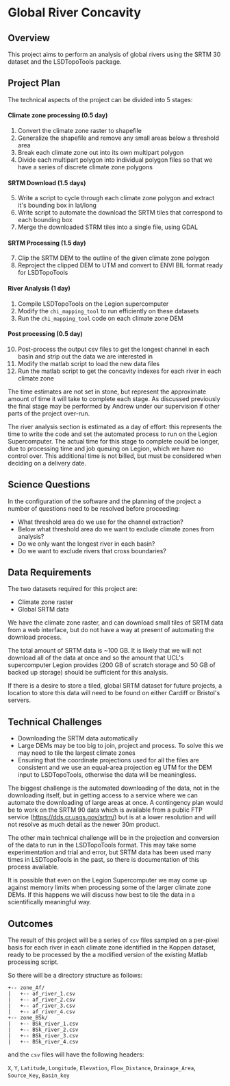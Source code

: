 # Global River Concavity

## Overview

This project aims to perform an analysis of global rivers using the SRTM 30 dataset and the LSDTopoTools package.

## Project Plan

The technical aspects of the project can be divided into 5 stages:

#### Climate zone processing (0.5 day)

1. Convert the climate zone raster to shapefile
2. Generalize the shapefile and remove any small areas below a threshold area
3. Break each climate zone out into its own multipart polygon
4. Divide each multipart polygon into individual polygon files so that we have a series of discrete climate zone polygons

#### SRTM Download (1.5 days)

5. Write a script to cycle through each climate zone polygon and extract it's bounding box in lat/long
6. Write script to automate the download the SRTM tiles that correspond to each bounding box
7. Merge the downloaded STRM tiles into a single file, using GDAL

#### SRTM Processing (1.5 day)

7. Clip the SRTM DEM to the outline of the given climate zone polygon
8. Reproject the clipped DEM to UTM and convert to ENVI BIL format ready for LSDTopoTools

#### River Analysis (1 day)

1. Compile LSDTopoTools on the Legion supercomputer
1. Modify the `chi_mapping_tool` to run efficiently on these datasets
9. Run the `chi_mapping_tool` code on each climate zone DEM

#### Post processing (0.5 day)

10. Post-process the output csv files to get the longest channel in each basin and strip out the data we are interested in
10. Modify the matlab script to load the new data files
11. Run the matlab script to get the concavity indexes for each river in each climate zone

The time estimates are not set in stone, but represent the approximate amount of time it will take to complete each stage. As discussed previously the final stage may be performed by Andrew under our supervision if other parts of the project over-run.

The river analysis section is estimated as a day of effort: this represents the time to write the code and set the automated process to run on the Legion Supercomputer. The actual time for this stage to complete could be longer, due to processing time and job queuing on Legion, which we have no control over. This additional time is not billed, but must be considered when deciding on a delivery date.

## Science Questions

In the configuration of the software and the planning of the project a number of questions need to be resolved before proceeding:

- What threshold area do we use for the channel extraction?
- Below what threshold area do we want to exclude climate zones from analysis?
- Do we only want the longest river in each basin?
- Do we want to exclude rivers that cross boundaries?

## Data Requirements

The two datasets required for this project are:

- Climate zone raster
- Global SRTM data

We have the climate zone raster, and can download small tiles of SRTM data from a web interface, but do not have a way at present of automating the download process.

The total amount of SRTM data is ~100 GB. It is likely that we will not download all of the data at once and so the amount that UCL's supercomputer Legion provides (200 GB of scratch storage and 50 GB of backed up storage) should be sufficient for this analysis.

If there is a desire to store a tiled, global SRTM dataset for future projects, a location to store this data will need to be found on either Cardiff or Bristol's servers.

## Technical Challenges

- Downloading the SRTM data automatically
- Large DEMs may be too big to join, project and process. To solve this we may need to tile the largest climate zones
- Ensuring that the coordinate projections used for all the files are consistent and we use an equal-area projection eg UTM for the DEM input to LSDTopoTools, otherwise the data will be meaningless.

The biggest challenge is the automated downloading of the data, not in the downloading itself, but in getting access to a service where we can automate the downloading of large areas at once. A contingency plan would be to work on the SRTM 90 data which is available from a public FTP service (https://dds.cr.usgs.gov/srtm/) but is at a lower resolution and will not resolve as much detail as the newer 30m product.

The other main technical challenge will be in the projection and conversion of the data to run in the LSDTopoTools format. This may take some experimentation and trial and error, but SRTM data has been used many times in LSDTopoTools in the past, so there is documentation of this process available.

It is possible that even on the Legion Supercomputer we may come up against memory limits when processing some of the larger climate zone DEMs. If this happens we will discuss how best to tile the data in a scientifically meaningful way.

## Outcomes

The result of this project will be a series of `csv` files sampled on a per-pixel basis for each river in each climate zone identified in the Koppen dataset, ready to be processed by the a modified version of the existing Matlab processing script.

So there will be a directory structure as follows:

```
+-- zone_Af/
|   +-- af_river_1.csv
|   +-- af_river_2.csv
|   +-- af_river_3.csv
|   +-- af_river_4.csv
+-- zone_BSk/
|   +-- BSk_river_1.csv
|   +-- BSk_river_2.csv
|   +-- BSk_river_3.csv
|   +-- BSk_river_4.csv
```

and the `csv` files will have the following headers:

`X`, `Y`, `Latitude`, `Longitude`, `Elevation`, `Flow_Distance`, `Drainage_Area`, `Source_Key`, `Basin_key`
